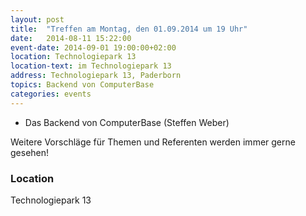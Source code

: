 ```yaml
---
layout: post
title:  "Treffen am Montag, den 01.09.2014 um 19 Uhr"
date:   2014-08-11 15:22:00
event-date: 2014-09-01 19:00:00+02:00
location: Technologiepark 13
location-text: im Technologiepark 13
address: Technologiepark 13, Paderborn
topics: Backend von ComputerBase
categories: events
---
```


* Das Backend von ComputerBase (Steffen Weber)

Weitere Vorschläge für Themen und Referenten werden immer gerne gesehen!

### Location

Technologiepark 13
